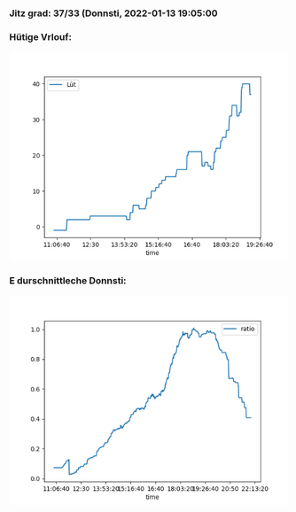 ### Jitz grad: 37/33 (Donnsti, 2022-01-13 19:05:00

### Hütige Vrlouf:
![Graph](Today.png)

### E durschnittleche Donnsti:
![Graph](Donnsti.png)